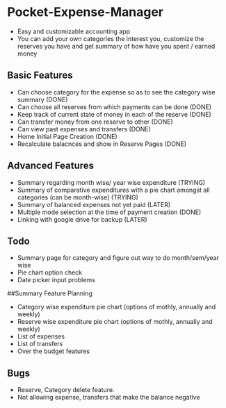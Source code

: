 # Pocket-Expense-Manager
- Easy and customizable accounting app
- You can add your own categories the interest you, customize the reserves you have and get summary of how have you spent / earned money 

## Basic Features
- Can choose category for the expense so as to see the category wise summary (DONE)
- Can choose all reserves from which payments can be done (DONE)
- Keep track of current state of money in each of the reserve (DONE)
- Can transfer money from one reserve to other (DONE)
- Can view past expenses and transfers (DONE)
- Home Initial Page Creation (DONE)
- Recalculate balacnces and show in Reserve Pages (DONE)

## Advanced Features
- Summary regarding month wise/ year wise expenditure (TRYING)
- Summary of comparative expenditures with a pie chart amongst all categories (can be month-wise) (TRYING)
- Summary of balanced expenses not yet paid (LATER)	
- Multiple mode selection at the time of payment creation (DONE)
- Linking with google drive for backup (LATER)

## Todo
- Summary page for category and figure out way to do month/sem/year wise
- Pie chart option check
- Date picker input problems

##Summary Feature Planning
- Category wise expenditure pie chart (options of mothly, annually and weekly)
- Reserve wise expenditure pie chart (options of mothly, annually and weekly)
- List of expenses
- List of transfers
- Over the budget features

## Bugs
- Reserve, Category delete feature.  
- Not allowing expense, transfers that make the balance negative
